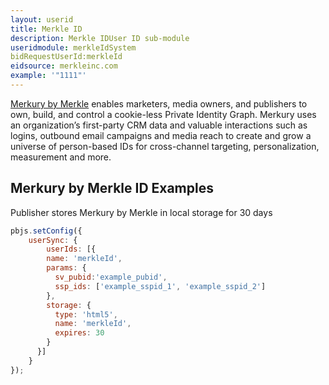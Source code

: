 ```yaml
---
layout: userid
title: Merkle ID
description: Merkle IDUser ID sub-module
useridmodule: merkleIdSystem
bidRequestUserId:merkleId
eidsource: merkleinc.com
example: '"1111"'
---
```



[Merkury by Merkle](https://merkury.merkleinc.com/contact) enables marketers, media owners, and publishers to own, build, and control a cookie-less Private Identity Graph. Merkury uses an organization’s first-party CRM data and valuable interactions such as logins, outbound email campaigns and media reach to create and grow a universe of person-based IDs for cross-channel targeting, personalization, measurement and more.

## Merkury by Merkle ID Examples

Publisher stores Merkury by Merkle in local storage for 30 days

```javascript
pbjs.setConfig({
    userSync: {
        userIds: [{
        name: 'merkleId',
        params: {
          sv_pubid:'example_pubid',
          ssp_ids: ['example_sspid_1', 'example_sspid_2']
        },
        storage: {
          type: 'html5',
          name: 'merkleId',
          expires: 30
        }
      }]
    }
});
```
